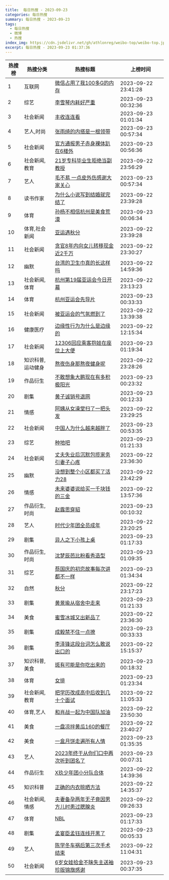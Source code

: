 ```yaml
---
title:  每日热搜 - 2023-09-23
categories: 每日热搜
summary: 每日热搜 - 2023-09-23
tags:
  - 每日热搜
  - 微博
  - 热搜
index_img: https://cdn.jsdelivr.net/gh/athlonreg/weibo-top/weibo-top.jpeg
excerpt: 每日热搜 - 2023-09-23 01:37:36
---
```


| 热搜榜 | 热搜分类 | 热搜标题 | 上榜时间 |
| --- | --- | --- | --- |
| 1 | 互联网 | [微信占用了我100多G的内存](https://s.weibo.com/weibo%3Fq%3D%2523%E5%BE%AE%E4%BF%A1%E5%8D%A0%E7%94%A8%E4%BA%86%E6%88%91100%E5%A4%9AG%E7%9A%84%E5%86%85%E5%AD%98%2523) | 2023-09-22 23:41:28 | 
| 2 | 综艺 | [李雪琴内耗好严重](https://s.weibo.com/weibo%3Fq%3D%2523%E6%9D%8E%E9%9B%AA%E7%90%B4%E5%86%85%E8%80%97%E5%A5%BD%E4%B8%A5%E9%87%8D%2523) | 2023-09-23 00:32:36 | 
| 3 | 社会新闻 | [丰收连连看](https://s.weibo.com/weibo%3Fq%3D%2523%E4%B8%B0%E6%94%B6%E8%BF%9E%E8%BF%9E%E7%9C%8B%2523) | 2023-09-23 01:01:34 | 
| 4 | 艺人,时尚 | [张雨绮的内搭是一根领带](https://s.weibo.com/weibo%3Fq%3D%2523%E5%BC%A0%E9%9B%A8%E7%BB%AE%E7%9A%84%E5%86%85%E6%90%AD%E6%98%AF%E4%B8%80%E6%A0%B9%E9%A2%86%E5%B8%A6%2523) | 2023-09-23 00:57:34 | 
| 5 | 社会新闻 | [官方通报男子赤身裸体趴在6楼外](https://s.weibo.com/weibo%3Fq%3D%2523%E5%AE%98%E6%96%B9%E9%80%9A%E6%8A%A5%E7%94%B7%E5%AD%90%E8%B5%A4%E8%BA%AB%E8%A3%B8%E4%BD%93%E8%B6%B4%E5%9C%A86%E6%A5%BC%E5%A4%96%2523) | 2023-09-23 00:56:36 | 
| 6 | 社会新闻,教育 | [21岁专科毕业生拒绝当副教授](https://s.weibo.com/weibo%3Fq%3D%252321%E5%B2%81%E4%B8%93%E7%A7%91%E6%AF%95%E4%B8%9A%E7%94%9F%E6%8B%92%E7%BB%9D%E5%BD%93%E5%89%AF%E6%95%99%E6%8E%88%2523) | 2023-09-22 23:56:29 | 
| 7 | 艺人 | [毛不易 一点皮外伤感谢大家关心](https://s.weibo.com/weibo%3Fq%3D%2523%E6%AF%9B%E4%B8%8D%E6%98%93%20%E4%B8%80%E7%82%B9%E7%9A%AE%E5%A4%96%E4%BC%A4%E6%84%9F%E8%B0%A2%E5%A4%A7%E5%AE%B6%E5%85%B3%E5%BF%83%2523) | 2023-09-23 00:57:34 | 
| 8 | 读书作家 | [为什么小说写到结婚就完结了](https://s.weibo.com/weibo%3Fq%3D%2523%E4%B8%BA%E4%BB%80%E4%B9%88%E5%B0%8F%E8%AF%B4%E5%86%99%E5%88%B0%E7%BB%93%E5%A9%9A%E5%B0%B1%E5%AE%8C%E7%BB%93%E4%BA%86%2523) | 2023-09-22 23:39:28 | 
| 9 | 体育 | [孙杨不相信杭州是美食荒漠](https://s.weibo.com/weibo%3Fq%3D%2523%E5%AD%99%E6%9D%A8%E4%B8%8D%E7%9B%B8%E4%BF%A1%E6%9D%AD%E5%B7%9E%E6%98%AF%E7%BE%8E%E9%A3%9F%E8%8D%92%E6%BC%A0%2523) | 2023-09-23 00:06:34 | 
| 10 | 体育,社会新闻 | [亚运遇秋分](https://s.weibo.com/weibo%3Fq%3D%2523%E4%BA%9A%E8%BF%90%E9%81%87%E7%A7%8B%E5%88%86%2523) | 2023-09-22 23:39:28 | 
| 11 | 社会新闻 | [贪官8年内向女儿转移现金近2千万](https://s.weibo.com/weibo%3Fq%3D%2523%E8%B4%AA%E5%AE%988%E5%B9%B4%E5%86%85%E5%90%91%E5%A5%B3%E5%84%BF%E8%BD%AC%E7%A7%BB%E7%8E%B0%E9%87%91%E8%BF%912%E5%8D%83%E4%B8%87%2523) | 2023-09-22 23:30:27 | 
| 12 | 幽默 | [台湾的卫生巾真的长这样吗](https://s.weibo.com/weibo%3Fq%3D%2523%E5%8F%B0%E6%B9%BE%E7%9A%84%E5%8D%AB%E7%94%9F%E5%B7%BE%E7%9C%9F%E7%9A%84%E9%95%BF%E8%BF%99%E6%A0%B7%E5%90%97%2523) | 2023-09-22 14:59:36 | 
| 13 | 社会新闻,体育 | [杭州第19届亚运会今日开幕](https://s.weibo.com/weibo%3Fq%3D%2523%E6%9D%AD%E5%B7%9E%E7%AC%AC19%E5%B1%8A%E4%BA%9A%E8%BF%90%E4%BC%9A%E4%BB%8A%E6%97%A5%E5%BC%80%E5%B9%95%2523) | 2023-09-22 23:13:23 | 
| 14 | 体育 | [杭州亚运会先导片](https://s.weibo.com/weibo%3Fq%3D%2523%E6%9D%AD%E5%B7%9E%E4%BA%9A%E8%BF%90%E4%BC%9A%E5%85%88%E5%AF%BC%E7%89%87%2523) | 2023-09-23 00:33:33 | 
| 15 | 社会新闻 | [被亚运会的气氛燃到了](https://s.weibo.com/weibo%3Fq%3D%2523%E8%A2%AB%E4%BA%9A%E8%BF%90%E4%BC%9A%E7%9A%84%E6%B0%94%E6%B0%9B%E7%87%83%E5%88%B0%E4%BA%86%2523) | 2023-09-22 13:39:38 | 
| 16 | 健康医疗 | [边缘性行为为什么是边缘的](https://s.weibo.com/weibo%3Fq%3D%2523%E8%BE%B9%E7%BC%98%E6%80%A7%E8%A1%8C%E4%B8%BA%E4%B8%BA%E4%BB%80%E4%B9%88%E6%98%AF%E8%BE%B9%E7%BC%98%E7%9A%84%2523) | 2023-09-22 12:15:34 | 
| 17 | 社会新闻 | [12306回应乘客抱娃在座位上大便](https://s.weibo.com/weibo%3Fq%3D%252312306%E5%9B%9E%E5%BA%94%E4%B9%98%E5%AE%A2%E6%8A%B1%E5%A8%83%E5%9C%A8%E5%BA%A7%E4%BD%8D%E4%B8%8A%E5%A4%A7%E4%BE%BF%2523) | 2023-09-23 01:19:34 | 
| 18 | 知识科普,运动健身 | [熬夜伤身那熬夜健身呢](https://s.weibo.com/weibo%3Fq%3D%2523%E7%86%AC%E5%A4%9C%E4%BC%A4%E8%BA%AB%E9%82%A3%E7%86%AC%E5%A4%9C%E5%81%A5%E8%BA%AB%E5%91%A2%2523) | 2023-09-22 23:28:26 | 
| 19 | 作品衍生 | [不敢想象大鹏现在有多积极阳光](https://s.weibo.com/weibo%3Fq%3D%2523%E4%B8%8D%E6%95%A2%E6%83%B3%E8%B1%A1%E5%A4%A7%E9%B9%8F%E7%8E%B0%E5%9C%A8%E6%9C%89%E5%A4%9A%E7%A7%AF%E6%9E%81%E9%98%B3%E5%85%89%2523) | 2023-09-23 00:23:32 | 
| 20 | 剧集 | [黄子诚销号退网](https://s.weibo.com/weibo%3Fq%3D%2523%E9%BB%84%E5%AD%90%E8%AF%9A%E9%94%80%E5%8F%B7%E9%80%80%E7%BD%91%2523) | 2023-09-23 00:12:33 | 
| 21 | 情感 | [阿姨从女澡堂扫了一把头发](https://s.weibo.com/weibo%3Fq%3D%2523%E9%98%BF%E5%A7%A8%E4%BB%8E%E5%A5%B3%E6%BE%A1%E5%A0%82%E6%89%AB%E4%BA%86%E4%B8%80%E6%8A%8A%E5%A4%B4%E5%8F%91%2523) | 2023-09-22 23:29:25 | 
| 22 | 社会新闻 | [中国人为什么越来越胖了](https://s.weibo.com/weibo%3Fq%3D%2523%E4%B8%AD%E5%9B%BD%E4%BA%BA%E4%B8%BA%E4%BB%80%E4%B9%88%E8%B6%8A%E6%9D%A5%E8%B6%8A%E8%83%96%E4%BA%86%2523) | 2023-09-23 00:53:35 | 
| 23 | 综艺 | [种地吧](https://s.weibo.com/weibo%3Fq%3D%2523%E7%A7%8D%E5%9C%B0%E5%90%A7%2523) | 2023-09-23 01:21:33 | 
| 24 | 社会新闻 | [丈夫失业后沉默包揽家务引妻子心疼](https://s.weibo.com/weibo%3Fq%3D%2523%E4%B8%88%E5%A4%AB%E5%A4%B1%E4%B8%9A%E5%90%8E%E6%B2%89%E9%BB%98%E5%8C%85%E6%8F%BD%E5%AE%B6%E5%8A%A1%E5%BC%95%E5%A6%BB%E5%AD%90%E5%BF%83%E7%96%BC%2523) | 2023-09-22 23:36:30 | 
| 25 | 幽默 | [没想到整个小区都买了活力28](https://s.weibo.com/weibo%3Fq%3D%2523%E6%B2%A1%E6%83%B3%E5%88%B0%E6%95%B4%E4%B8%AA%E5%B0%8F%E5%8C%BA%E9%83%BD%E4%B9%B0%E4%BA%86%E6%B4%BB%E5%8A%9B28%2523) | 2023-09-22 23:42:29 | 
| 26 | 情感 | [未来婆婆说给买一千块钱的三金](https://s.weibo.com/weibo%3Fq%3D%2523%E6%9C%AA%E6%9D%A5%E5%A9%86%E5%A9%86%E8%AF%B4%E7%BB%99%E4%B9%B0%E4%B8%80%E5%8D%83%E5%9D%97%E9%92%B1%E7%9A%84%E4%B8%89%E9%87%91%2523) | 2023-09-22 13:57:36 | 
| 27 | 作品衍生,时尚 | [赵露思穿貂](https://s.weibo.com/weibo%3Fq%3D%2523%E8%B5%B5%E9%9C%B2%E6%80%9D%E7%A9%BF%E8%B2%82%2523) | 2023-09-23 00:10:32 | 
| 28 | 艺人 | [时代少年团全员成年](https://s.weibo.com/weibo%3Fq%3D%2523%E6%97%B6%E4%BB%A3%E5%B0%91%E5%B9%B4%E5%9B%A2%E5%85%A8%E5%91%98%E6%88%90%E5%B9%B4%2523) | 2023-09-22 23:20:25 | 
| 29 | 剧集 | [异人之下小孩上桌](https://s.weibo.com/weibo%3Fq%3D%2523%E5%BC%82%E4%BA%BA%E4%B9%8B%E4%B8%8B%E5%B0%8F%E5%AD%A9%E4%B8%8A%E6%A1%8C%2523) | 2023-09-23 01:17:33 | 
| 30 | 作品衍生,时尚 | [沈梦辰芭比粉看秀造型](https://s.weibo.com/weibo%3Fq%3D%2523%E6%B2%88%E6%A2%A6%E8%BE%B0%E8%8A%AD%E6%AF%94%E7%B2%89%E7%9C%8B%E7%A7%80%E9%80%A0%E5%9E%8B%2523) | 2023-09-23 01:09:35 | 
| 31 | 综艺 | [蔡国庆的初恋故事每次讲都不一样](https://s.weibo.com/weibo%3Fq%3D%2523%E8%94%A1%E5%9B%BD%E5%BA%86%E7%9A%84%E5%88%9D%E6%81%8B%E6%95%85%E4%BA%8B%E6%AF%8F%E6%AC%A1%E8%AE%B2%E9%83%BD%E4%B8%8D%E4%B8%80%E6%A0%B7%2523) | 2023-09-23 01:34:34 | 
| 32 | 自然 | [秋分](https://s.weibo.com/weibo%3Fq%3D%2523%E7%A7%8B%E5%88%86%2523) | 2023-09-22 23:17:23 | 
| 33 | 剧集 | [黄景瑜从宿舍中走来](https://s.weibo.com/weibo%3Fq%3D%2523%E9%BB%84%E6%99%AF%E7%91%9C%E4%BB%8E%E5%AE%BF%E8%88%8D%E4%B8%AD%E8%B5%B0%E6%9D%A5%2523) | 2023-09-23 01:21:33 | 
| 34 | 美食 | [蜜雪冰城又出新品了](https://s.weibo.com/weibo%3Fq%3D%2523%E8%9C%9C%E9%9B%AA%E5%86%B0%E5%9F%8E%E5%8F%88%E5%87%BA%E6%96%B0%E5%93%81%E4%BA%86%2523) | 2023-09-22 23:36:30 | 
| 35 | 剧集 | [成毅禁不住一点撩](https://s.weibo.com/weibo%3Fq%3D%2523%E6%88%90%E6%AF%85%E7%A6%81%E4%B8%8D%E4%BD%8F%E4%B8%80%E7%82%B9%E6%92%A9%2523) | 2023-09-23 00:33:33 | 
| 36 | 剧集 | [李泽锋这段台词怎么敢说出口的](https://s.weibo.com/weibo%3Fq%3D%2523%E6%9D%8E%E6%B3%BD%E9%94%8B%E8%BF%99%E6%AE%B5%E5%8F%B0%E8%AF%8D%E6%80%8E%E4%B9%88%E6%95%A2%E8%AF%B4%E5%87%BA%E5%8F%A3%E7%9A%84%2523) | 2023-09-22 15:15:37 | 
| 37 | 知识科普,美食 | [斑有可能是你吃出来的](https://s.weibo.com/weibo%3Fq%3D%2523%E6%96%91%E6%9C%89%E5%8F%AF%E8%83%BD%E6%98%AF%E4%BD%A0%E5%90%83%E5%87%BA%E6%9D%A5%E7%9A%84%2523) | 2023-09-23 00:18:32 | 
| 38 | 体育 | [女排](https://s.weibo.com/weibo%3Fq%3D%2523%E5%A5%B3%E6%8E%92%2523) | 2023-09-23 01:23:34 | 
| 39 | 社会新闻,教育 | [把学历改成高中后收到几十个面试](https://s.weibo.com/weibo%3Fq%3D%2523%E6%8A%8A%E5%AD%A6%E5%8E%86%E6%94%B9%E6%88%90%E9%AB%98%E4%B8%AD%E5%90%8E%E6%94%B6%E5%88%B0%E5%87%A0%E5%8D%81%E4%B8%AA%E9%9D%A2%E8%AF%95%2523) | 2023-09-22 11:05:33 | 
| 40 | 体育,艺人 | [和肖战一起为中国队加油](https://s.weibo.com/weibo%3Fq%3D%2523%E5%92%8C%E8%82%96%E6%88%98%E4%B8%80%E8%B5%B7%E4%B8%BA%E4%B8%AD%E5%9B%BD%E9%98%9F%E5%8A%A0%E6%B2%B9%2523) | 2023-09-22 23:50:30 | 
| 41 | 美食 | [一盘凉拌黄瓜160的餐厅](https://s.weibo.com/weibo%3Fq%3D%2523%E4%B8%80%E7%9B%98%E5%87%89%E6%8B%8C%E9%BB%84%E7%93%9C160%E7%9A%84%E9%A4%90%E5%8E%85%2523) | 2023-09-22 23:40:27 | 
| 42 | 美食 | [一盒月饼走遍所有人情](https://s.weibo.com/weibo%3Fq%3D%2523%E4%B8%80%E7%9B%92%E6%9C%88%E9%A5%BC%E8%B5%B0%E9%81%8D%E6%89%80%E6%9C%89%E4%BA%BA%E6%83%85%2523) | 2023-09-23 01:35:35 | 
| 43 | 艺人 | [2023年终于从你们口中再次听到团名了](https://s.weibo.com/weibo%3Fq%3D%25232023%E5%B9%B4%E7%BB%88%E4%BA%8E%E4%BB%8E%E4%BD%A0%E4%BB%AC%E5%8F%A3%E4%B8%AD%E5%86%8D%E6%AC%A1%E5%90%AC%E5%88%B0%E5%9B%A2%E5%90%8D%E4%BA%86%2523) | 2023-09-23 00:07:31 | 
| 44 | 作品衍生 | [X玖少年团小分队合体](https://s.weibo.com/weibo%3Fq%3D%2523X%E7%8E%96%E5%B0%91%E5%B9%B4%E5%9B%A2%E5%B0%8F%E5%88%86%E9%98%9F%E5%90%88%E4%BD%93%2523) | 2023-09-22 14:39:36 | 
| 45 | 知识科普 | [正确的内衣晾晒方法](https://s.weibo.com/weibo%3Fq%3D%2523%E6%AD%A3%E7%A1%AE%E7%9A%84%E5%86%85%E8%A1%A3%E6%99%BE%E6%99%92%E6%96%B9%E6%B3%95%2523) | 2023-09-22 14:35:37 | 
| 46 | 社会新闻,情感 | [夫妻备孕两年无子竟因男方儿时患过腮腺炎](https://s.weibo.com/weibo%3Fq%3D%2523%E5%A4%AB%E5%A6%BB%E5%A4%87%E5%AD%95%E4%B8%A4%E5%B9%B4%E6%97%A0%E5%AD%90%E7%AB%9F%E5%9B%A0%E7%94%B7%E6%96%B9%E5%84%BF%E6%97%B6%E6%82%A3%E8%BF%87%E8%85%AE%E8%85%BA%E7%82%8E%2523) | 2023-09-22 09:26:33 | 
| 47 | 体育 | [NBL](https://s.weibo.com/weibo%3Fq%3D%2523NBL%2523) | 2023-09-23 01:17:33 | 
| 48 | 剧集 | [孟宴臣孟钰连线开黑了](https://s.weibo.com/weibo%3Fq%3D%2523%E5%AD%9F%E5%AE%B4%E8%87%A3%E5%AD%9F%E9%92%B0%E8%BF%9E%E7%BA%BF%E5%BC%80%E9%BB%91%E4%BA%86%2523) | 2023-09-23 00:05:33 | 
| 49 | 艺人 | [陈学冬车祸后第三次手术结束](https://s.weibo.com/weibo%3Fq%3D%2523%E9%99%88%E5%AD%A6%E5%86%AC%E8%BD%A6%E7%A5%B8%E5%90%8E%E7%AC%AC%E4%B8%89%E6%AC%A1%E6%89%8B%E6%9C%AF%E7%BB%93%E6%9D%9F%2523) | 2023-09-22 11:04:31 | 
| 50 | 社会新闻 | [6岁女娃拾金不昧失主送袖珍版锦旗感谢](https://s.weibo.com/weibo%3Fq%3D%25236%E5%B2%81%E5%A5%B3%E5%A8%83%E6%8B%BE%E9%87%91%E4%B8%8D%E6%98%A7%E5%A4%B1%E4%B8%BB%E9%80%81%E8%A2%96%E7%8F%8D%E7%89%88%E9%94%A6%E6%97%97%E6%84%9F%E8%B0%A2%2523) | 2023-09-23 00:37:35 | 
